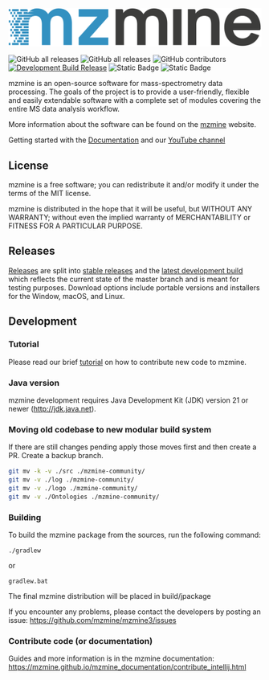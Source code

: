 ![logo300_mzmine.png](mzmine-community%2Flogo%2Flogo300_mzmine.png)

![GitHub all releases](https://img.shields.io/github/downloads/mzmine/mzmine3/total)
![GitHub all releases](https://img.shields.io/github/downloads/mzmine/mzmine3/latest/total)
![GitHub contributors](https://img.shields.io/github/contributors/mzmine/mzmine3)
[![Development Build Release](https://github.com/mzmine/mzmine3/actions/workflows/dev_build_release.yml/badge.svg)](https://github.com/mzmine/mzmine3/actions/workflows/dev_build_release.yml)
![Static Badge](https://img.shields.io/badge/JDK%20version-21-blue)
![Static Badge](https://img.shields.io/badge/JavaFX%20version-21-%2391219c)

mzmine is an open-source software for mass-spectrometry data processing. The goals of the project is
to provide a user-friendly, flexible and easily extendable software with a complete set of modules
covering the entire MS data analysis workflow.

More information about the software can be found on the [mzmine](http://mzmine.github.io) website.

Getting started with the [Documentation](https://mzmine.github.io/mzmine_documentation/index.html) and our [YouTube channel](https://www.youtube.com/@mzmineproject/playlists?view=1&sort=lad&flow=grid)

## License

mzmine is a free software; you can redistribute it and/or modify it under the terms of the MIT license.

mzmine is distributed in the hope that it will be useful, but WITHOUT ANY WARRANTY; without even the
implied warranty of MERCHANTABILITY or FITNESS FOR A PARTICULAR PURPOSE.

## Releases

[Releases](https://github.com/mzmine/mzmine3/releases?q=&expanded=true) are split into [stable releases](https://github.com/mzmine/mzmine3/releases/latest)
and
the [latest development build](https://github.com/mzmine/mzmine3/releases/tag/Development-release)
which reflects the current state of the master branch and is meant for testing purposes. Download
options include portable versions and installers for the Window, macOS, and Linux.

## Development

### Tutorial

Please read our brief [tutorial](http://mzmine.github.io/development.html) on how to contribute new
code to mzmine.

### Java version

mzmine development requires Java Development Kit (JDK) version 21 or newer (http://jdk.java.net).

### Moving old codebase to new modular build system

If there are still changes pending apply those moves first and then create a PR. Create a backup branch.

```bash
git mv -k -v ./src ./mzmine-community/
git mv -v ./log ./mzmine-community/    
git mv -v ./logo ./mzmine-community/    
git mv -v ./Ontologies ./mzmine-community/    
```



### Building

To build the mzmine package from the sources, run the following command:

    ./gradlew

or

    gradlew.bat

The final mzmine distribution will be placed in build/jpackage

If you encounter any problems, please contact the developers by posting an issue:
https://github.com/mzmine/mzmine3/issues

### Contribute code (or documentation)
Guides and more information is in the mzmine documentation:
https://mzmine.github.io/mzmine_documentation/contribute_intellij.html
